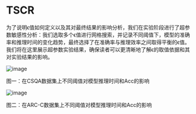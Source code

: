 # TSCR
为了说明ϵ值如何定义以及其对最终结果的影响分析，我们在实验阶段进行了超参数敏感性分析：我们选取多个ϵ值进行网格搜索，并记录不同阈值下，模型的准确率和推理时间的变化趋势，最终选择了在准确率与推理效率之间取得平衡的ϵ值。
我们将在这里展示超参数实验结果，确保读者可以更清晰地了解ϵ的取值依据和其对实验结果的影响。

![image](https://anonymous.4open.science/r/TSCR-D06E/arcc.png)

图一：在CSQA数据集上不同阈值对模型推理时间和Acc的影响

![image](https://anonymous.4open.science/r/TSCR-D06E/csqa.png)

图二：在ARC-C数据集上不同阈值对模型推理时间和Acc的影响
